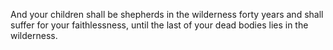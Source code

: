 And your children shall be shepherds in the wilderness forty years and shall suffer for your faithlessness, until the last of your dead bodies lies in the wilderness.
